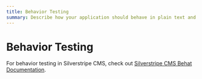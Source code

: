```yaml
---
title: Behavior Testing
summary: Describe how your application should behave in plain text and run tests in a browser.
---
```


# Behavior Testing

For behavior testing in Silverstripe CMS, check out 
[Silverstripe CMS Behat Documentation](https://github.com/silverstripe/silverstripe-behat-extension/).

